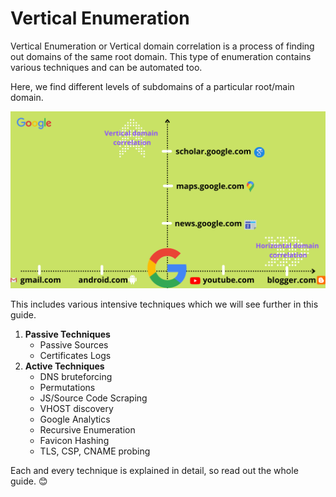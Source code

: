 # Vertical Enumeration

Vertical Enumeration or Vertical domain correlation is a process of finding out domains of the same root domain. This type of enumeration contains various techniques and can be automated too.

Here, we find different levels of subdomains of a particular root/main domain.

![](../.gitbook/assets/enumeration-2-.png)

This includes various intensive techniques which we will see further in this guide.

1. **Passive Techniques**
   * Passive Sources 
   * Certificates Logs
2. **Active Techniques**
   * DNS bruteforcing
   * Permutations
   * JS/Source Code Scraping
   * VHOST discovery
   * Google Analytics
   * Recursive Enumeration
   * Favicon Hashing
   * TLS, CSP, CNAME probing

Each and every technique is explained in detail, so read out the whole guide. 😊 

